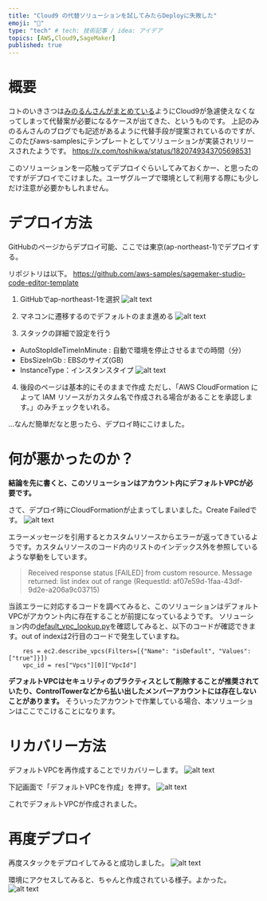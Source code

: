 ```yaml
---
title: "Cloud9 の代替ソリューションを試してみたらDeployに失敗した"
emoji: "🐷"
type: "tech" # tech: 技術記事 / idea: アイデア
topics: [AWS,Cloud9,SageMaker]
published: true
---
```


# 概要

コトのいきさつは[みのるんさんがまとめている](https://qiita.com/minorun365/items/f5289163795d5d7b21e2)ようにCloud9が急遽使えなくなってしまって代替案が必要になるケースが出てきた、というものです。
上記のみのるんさんのブログでも記述があるように代替手段が提案されているのですが、このたびaws-samplesにテンプレートとしてソリューションが実装されリリースされたようです。
https://x.com/toshikwa/status/1820749343705698531

このソリューションを一応触ってデプロイぐらいしてみておくかー、と思ったのですがデプロイでこけました。ユーザグループで環境として利用する際にも少しだけ注意が必要かもしれません。

# デプロイ方法
GitHubのページからデプロイ可能、ここでは東京(ap-northeast-1)でデプロイする。

リポジトリは以下。
https://github.com/aws-samples/sagemaker-studio-code-editor-template

1. GitHubでap-northeast-1を選択
![alt text](/images/articles/cloud9-replacement/deploy.png)

2. マネコンに遷移するのでデフォルトのまま進める
![alt text](/images/articles/cloud9-replacement/page01.png)

3. スタックの詳細で設定を行う
- AutoStopIdleTimeInMinute : 自動で環境を停止させるまでの時間（分）
- EbsSizeInGb : EBSのサイズ(GB)
- InstanceType：インスタンスタイプ
![alt text](/images/articles/cloud9-replacement/page02.png)

4. 後段のページは基本的にそのままで作成
ただし、「AWS CloudFormation によって IAM リソースがカスタム名で作成される場合があることを承認します。」のみチェックをいれる。

...なんだ簡単だなと思ったら、デプロイ時にこけました。

# 何が悪かったのか？
**結論を先に書くと、このソリューションはアカウント内にデフォルトVPCが必要です。**  
  
さて、デプロイ時にCloudFormationが止まってしまいました。Create Failedです。
![alt text](/images/articles/cloud9-replacement/deploy-failed.png)

エラーメッセージを引用するとカスタムリソースからエラーが返ってきているようです。カスタムリソースのコード内のリストのインデックス外を参照しているような挙動をしています。
> Received response status [FAILED] from custom resource. Message returned: list index out of range (RequestId: af07e59d-1faa-43df-9d2e-a206a9c03715)

当該エラーに対応するコードを調べてみると、このソリューションはデフォルトVPCがアカウント内に存在することが前提になっているようです。
ソリューション内の[default_vpc_lookup.py](https://github.com/aws-samples/sagemaker-studio-code-editor-template/blob/main/src/default_vpc_lookup.py)を確認してみると、以下のコードが確認できます。out of indexは2行目のコードで発生していますね。
```
    res = ec2.describe_vpcs(Filters=[{"Name": "isDefault", "Values": ["true"]}])
    vpc_id = res["Vpcs"][0]["VpcId"]
```

**デフォルトVPCはセキュリティのプラクティスとして削除することが推奨されていたり、ControlTowerなどから払い出したメンバーアカウントには存在しないことがあります。**
そういったアカウントで作業している場合、本ソリューションはここでこけることになります。

# リカバリー方法
デフォルトVPCを再作成することでリカバリーします。
![alt text](/images/articles/cloud9-replacement/create-default-vpc.png) 

下記画面で「デフォルトVPCを作成」を押す。
![alt text](/images/articles/cloud9-replacement/create-default-vpc.png)

これでデフォルトVPCが作成されました。

# 再度デプロイ
再度スタックをデプロイしてみると成功しました。
![alt text](/images/articles/cloud9-replacement/deploy-succeeded.png)

環境にアクセスしてみると、ちゃんと作成されている様子。よかった。
![alt text](/images/articles/cloud9-replacement/ide.png)